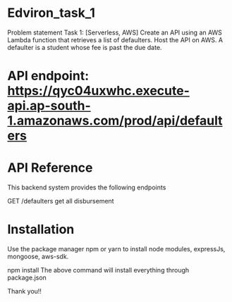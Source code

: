 # Edviron_task_1

Problem statement Task 1: [Serverless, AWS]
Create an API using an AWS Lambda function that retrieves a list of defaulters. Host the API on
AWS.
A defaulter is a student whose fee is past the due date.

# API endpoint: https://qyc04uxwhc.execute-api.ap-south-1.amazonaws.com/prod/api/defaulters

# API Reference
This backend system provides the following endpoints

GET /defaulters get all disbursement
# Installation
Use the package manager npm or yarn to install node modules, expressJs, mongoose, aws-sdk.

npm install
The above command will install everything through package.json

Thank you!!
